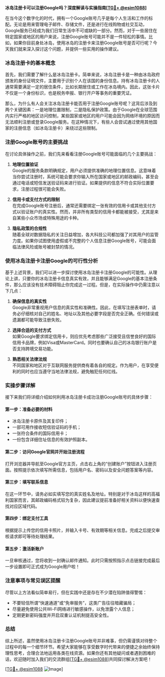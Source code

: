 **冰岛注册卡可以注册Google吗？深度解读与实操指南[[TG💪+ @esim1088](https://t.me/s/esim1088)]**

在当今这个数字化的时代，拥有一个Google账号几乎是每个人生活和工作的标配。无论是用来管理电子邮件、存储文件，还是进行在线购物或社交互动，Google服务已经成为我们日常生活中不可或缺的一部分。然而，对于一些居住在特定国家或地区的用户来说，注册Google账号可能并不是一件轻松的事情。比如，如果你目前身处冰岛，使用冰岛的注册卡来注册Google账号是否可行呢？今天我们就来深入探讨这个问题，并提供一些实用的操作建议。

### 冰岛注册卡的基本概念

首先，我们需要了解什么是冰岛注册卡。简单来说，冰岛注册卡是一种由冰岛政府颁发的身份证明文件，主要用于识别个人在该国的身份信息。持有冰岛注册卡的人通常需要满足一定的居住条件，比如长期居住或工作在冰岛境内。因此，这张卡片不仅是一个身份标识，也是税务申报、银行开户等事务的重要凭证。

那么，为什么有人会关注冰岛注册卡能否用于注册Google账号呢？这背后涉及到两个关键因素：一是地理位置限制，二是隐私保护政策。由于Google在全球范围内实行严格的地区访问控制，某些国家或地区的用户可能会因为网络环境的原因而无法顺利注册或登录Google服务。在这种情况下，有些人会尝试通过使用其他国家的注册信息（如冰岛注册卡）来绕过这些限制。

### 注册Google账号的主要挑战

在讨论具体操作之前，我们先来看看注册Google账号可能面临的几个主要挑战：

1. **地理位置验证**  
   Google的服务条款明确规定，用户必须提供准确的地理位置信息。这意味着当你尝试注册时，系统可能会要求你输入所在国家或地区的邮政编码，甚至会通过电话或短信发送验证码来进行验证。如果提供的信息不符合实际位置要求，注册过程很可能会失败。

2. **信用卡或支付方式的限制**  
   在完成Google账号注册后，通常还需要绑定一张有效的信用卡或其他支付方式以验证账户的真实性。然而，并非所有类型的信用卡都能被接受，尤其是来自某些小众市场或特殊用途的卡种。

3. **隐私政策的合规性**  
   随着全球对数据隐私的关注日益增加，各大科技公司都加强了对其用户的监管力度。如果你试图使用虚假或不完整的个人信息注册Google账号，可能会面临法律风险或账号被封禁的情况。

### 使用冰岛注册卡注册Google的可行性分析

基于上述背景，我们可以进一步探讨使用冰岛注册卡注册Google的可能性。从理论上讲，只要你的冰岛注册卡信息真实有效，并且能够满足Google的基本注册条件，那么应该没有技术障碍阻止你完成这一过程。但是，在实际操作中仍需注意以下几点：

1. **确保信息的真实性**  
   Google非常重视用户信息的真实性和准确性。因此，在填写注册表单时，请务必仔细核对自己的姓名、地址以及其他必要字段是否完全正确。任何错误或遗漏都可能导致注册失败。

2. **选择合适的支付方式**  
   如果Google要求绑定信用卡，则应优先考虑那些广泛接受且信誉良好的国际信用卡品牌，例如Visa或MasterCard。同时也要确认自己的冰岛银行账户是否支持跨境交易功能。

3. **熟悉相关法律法规**  
   不同国家和地区对于互联网服务提供商有着各自的规定。作为用户，在享受便利的同时也应当遵守当地法律法规，避免触犯任何红线。

### 实操步骤详解

接下来我们将详细介绍如何利用冰岛注册卡成功注册Google账号的具体步骤：

#### 第一步：准备必要的材料
- 冰岛注册卡原件及其复印件；
- 一部可用作接收短信验证码的手机；
- 一张符合条件的国际信用卡；
- 一份包含详细住址信息的有效护照副本。

#### 第二步：访问Google官网并开始注册流程
打开浏览器并导航至Google官方主页，点击右上角的“创建账户”按钮进入注册页面。按照提示依次填写所需信息，包括用户名、密码以及安全问题答案等内容。

#### 第三步：填写联系信息
在这一环节中，请务必如实填写您的真实姓名及地址。特别是对于冰岛这样的高福利国家而言，其邮政编码格式较为复杂，因此建议提前准备好相关资料以便快速查找对应区域代码。

#### 第四步：绑定支付工具
根据提示上传您的信用卡照片，并输入卡号、有效期等相关信息。完成之后提交审核请求即可等待处理结果。

#### 第五步：激活新账户
一旦审核通过，您将收到一封确认邮件通知。此时只需按照指示点击链接完成最后一步设置即可正式成为Google用户啦！

### 注意事项与常见误区提醒

尽管以上方法看似简单易行，但在实践中还是存在不少潜在陷阱值得警惕：
- 不要轻信所谓“快速通道”或“免审服务”，这类广告往往暗藏骗局；
- 尽量避免使用公共Wi-Fi网络进行敏感操作，以免泄露个人信息；
- 定期更新密码强度并开启双重认证机制提高安全性。

### 总结

综上所述，虽然使用冰岛注册卡注册Google账号并非难事，但仍需谨慎对待整个过程中的每一个细节环节。希望大家能够在享受数字时代带来的便捷之余始终保持理性思考，合理合法地运用各类在线资源。如果你还有其他疑问或者遇到困难的话，欢迎随时加入我们的交流群组[[TG💪+ @esim1088](https://t.me/s/esim1088)]共同探讨解决方案吧！

[[TG💪+ @esim1088](https://t.me/s/esim1088) ![Image](https://i.postimg.cc/4NQfJmqS/Snipaste-2025-05-13-00-14-12.png)]